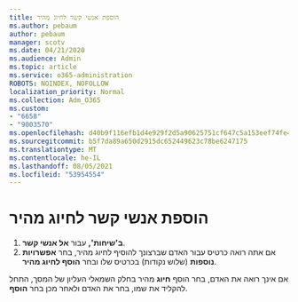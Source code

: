 ```yaml
---
title: הוספת אנשי קשר לחיוג מהיר
ms.author: pebaum
author: pebaum
manager: scotv
ms.date: 04/21/2020
ms.audience: Admin
ms.topic: article
ms.service: o365-administration
ROBOTS: NOINDEX, NOFOLLOW
localization_priority: Normal
ms.collection: Adm_O365
ms.custom:
- "6658"
- "9003570"
ms.openlocfilehash: d40b9f116efb1d4e929f2d5a90625751cf647c5a153eef74fe49ae09f1202263
ms.sourcegitcommit: b5f7da89a650d2915dc652449623c78be6247175
ms.translationtype: MT
ms.contentlocale: he-IL
ms.lasthandoff: 08/05/2021
ms.locfileid: "53954554"
---
```

# <a name="add-contacts-to-speed-dial"></a>הוספת אנשי קשר לחיוג מהיר

1. **ב'שיחות',** עבור **אל אנשי קשר**.
2. אם אתה רואה כרטיס עבור האדם שברצונך להוסיף לחיוג מהיר, בחר  **אפשרויות נוספות**  (שלוש נקודות) בכרטיס שלו ובחר  **הוסף לחיוג מהיר**.

אם אינך רואה את האדם, בחר הוסף  **חיוג**  מהיר בחלק השמאלי העליון של המסך, התחל להקליד את שמו, בחר את האדם ולאחר מכן בחר  **הוסף**.
